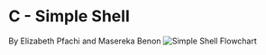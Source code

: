 # C - Simple Shell
By Elizabeth Pfachi and Masereka Benon
![Simple Shell Flowchart](https://drive.google.com/file/d/1JJdWZHREv29liOgF6v43fOx4omJMTslq/view?usp=drivesdk)
